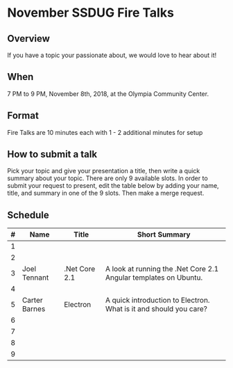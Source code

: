 # November SSDUG Fire Talks

## Overview

If you have a topic your passionate about, we would love to hear about it!  

## When

7 PM to 9 PM, November 8th, 2018, at the Olympia Community Center. 

## Format

Fire Talks are 10 minutes each with 1 - 2 additional minutes for setup

## How to submit a talk

Pick your topic and give your presentation a title, then write a quick summary about your topic.  There are only 9 available slots.  In order to submit your request to present, edit the table below by adding your name, title, and summary in one of the 9 slots.  Then make a merge request. 

## Schedule

| # 	| Name 	       | Title 	       | Short Summary 	|
|---	|------------- |-------------  |---------------	|
| 1  	|              |               |               	|
| 2  	|              |               |               	|
| 3  	| Joel Tennant | .Net Core 2.1 |  A look at running the .Net Core 2.1 Angular templates on Ubuntu.	|
| 4  	|              |       	|               	|
| 5  	| Carter Barnes |  Electron | A quick introduction to Electron. What is it and should you care? |
| 6 	|              |       	|               	|
| 7 	|              |       	|               	|
| 8  	|              |       	|               	|
| 9  	|              |       	|               	|
